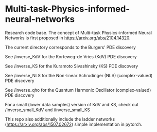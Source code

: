 # Multi-task-Physics-informed-neural-networks

Research code base. The concept of Multi-task Physics-informed Neural Networks is first proposed in https://arxiv.org/abs/2104.14320.

The current directory corresponds to the Burgers' PDE discovery

See /inverse_KdV for the Korteweg-de Vries (KdV) PDE discovery

See /inverse_KS for the Kuramoto Sivashinsky (KS) PDE discovery

See /inverse_NLS for the Non-linear Schrodinger (NLS) (complex-valued) PDE discovery

See /inverse_qho for the Quantum Harmonic Oscillator (complex-valued) PDE discovery

For a small (lower data samples) version of KdV and KS, check out /inverse_small_KdV and /inverse_small_KS

This repo also additionally include the ladder networks (https://arxiv.org/abs/1507.02672) simple implementation in pytorch.
